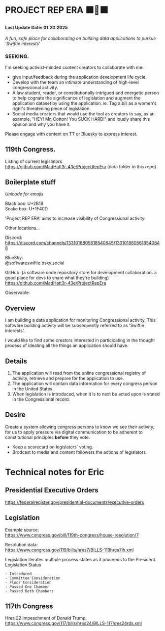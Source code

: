 # PROJECT REP ERA  ⬛🐍⬛  
#### Last Update Date:  01.20.2025  


*A fun, safe place for collaborating on building data applications to pursue 'Swiftie interests'*  

### SEEKING.  
I'm seeking activist-minded content creators to collaborate with me:
- give input/feedback during the application development life cycle.  
- Develop with the team an intimate understanding of high-level congressional activity.  
- A law student, reader, or constitutionally-intrigued and energetic person to help cognate the significance of legislation and augment the application dataset by using the application.  ie.  Tag a bill as a women's right's threatening piece of legislation.  
- Social media creators that would use the tool as creators to say, as an example,  "HEY!  Mr. Cotton!  You SUCK HARD!" and loudly share this opinion and why you have it.  


Please engage with content on TT or Bluesky to express interest.

## 119th Congress.  
Listing of current legislators  
https://github.com/MadHatt3r-43e/ProjectRepEra    (data folder in this repo)  


## Boilerplate stuff  

*Unicode for emojis*  

Black box: U+2B1B  
Snake box: U+1F40D  

'Project REP ERA' aims to increase visibility of Congressional activity.  

Other locations...  

Discord:  
https://discord.com/channels/1331018805618540645/1331018805618540648  


BlueSky:  
@softwareswiftie.bsky.social  

GitHub:  (a software code repository store for development collaboration.  a good place for devs to share what they're building)
https://github.com/MadHatt3r-43e/ProjectRepEra

Observable:  

## Overview  
I am building a data application for monitoring Congressional activity.  This software building activity will be subsequently referred to as 'Swiftie interests'.   

I would like to find some creators interested in particicating in the thought process of ideating all the things an application should have.  

## Details  

1.  The application will read from the online congressional registry of activity, retrieve and prepare for the application to use.  
2.  The application will contain data information for every congress person in the United States.  
3.  When legislation is introduced, when it is to next be acted upon is stated in the Congressional record.

## Desire  
Create a system allowing congress persons to know we see their activity; for us to apply pressure via digital communication to be adherent to constitutional principles **before** they vote.  

- Keep a scorecard on legislators' voting.  
- Brodcast to media and content followers the actions of legislators.  







# Technical notes for Eric  

## Presidential Executive Orders  
https://federalregister.gov/presidential-documents/executive-orders  

## Legislation  

Example source:  
https://www.congress.gov/bill/119th-congress/house-resolution/7  

Resolution data:  
https://www.congress.gov/119/bills/hres7/BILLS-119hres7ih.xml  


Legislation iterates multiple process states as it proceeds to the President.  
Legislation Status  

    - Introduced  
	- Committee Consideration  
	- Floor Consideration  
	- Passed One Chamber  
	- Passed Both Chambers  




## 117th Congress  
Hres 22  Impeachment of Donald Trump.
https://www.congress.gov/117/bills/hres24/BILLS-117hres24rds.xml  
